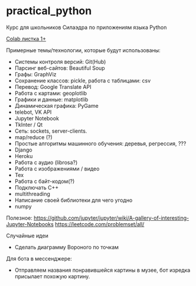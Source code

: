 # practical_python
Курс для школьников Силаэдра по приложениям языка Python

[Colab листка 1+](https://colab.research.google.com/drive/1aQ0g7FFiKZtEQg6WJ5fRbyiGBirH2Ru2)

Примерные темы/технологии, которые будут использованы:

* Системы контроля версий: Git(Hub)
* Парсинг веб-сайтов: Beautiful Soup
* Графы: GraphViz
* Сохранение классов: pickle, работа с таблицами: csv
* Перевод: Google Translate API
* Работа с картами: geoplotlib
* Графики и данные: matplotlib
* Динамическая графика: PyGame
* telebot, VK API
* Jupyter Notebook
* TkInter / Qt
* Сеть: sockets, server-clients.
* map/reduce (?)
* Простые алгоритмы машинного обучения: деревья, регрессия, ???
* Django
* Heroku
* Работа с аудио (librosa?)
* Работа с изображениями / видео
* Тех
* Работа с байт-кодом(?)
* Подключать С++
* multithreading
* Написание своей библиотеки для чего угодно
* numpy

Полезное:
https://github.com/jupyter/jupyter/wiki/A-gallery-of-interesting-Jupyter-Notebooks
https://leetcode.com/problemset/all/

Случайные идеи
- Сделать диаграмму Вороного по точкам

Для бота в мессенджере:
- Отправляем названия понравившейся картины в музее, бот изредка присылает похожую картину.

